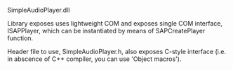 SimpleAudioPlayer.dll

Library exposes uses lightweight COM and exposes single COM interface,
  ISAPPlayer, which can be instantiated by means of SAPCreatePlayer function.

Header file to use, SimpleAudioPlayer.h, also exposes C-style interface
  (i.e. in abscence of C++ compiler, you can use 'Object macros').
